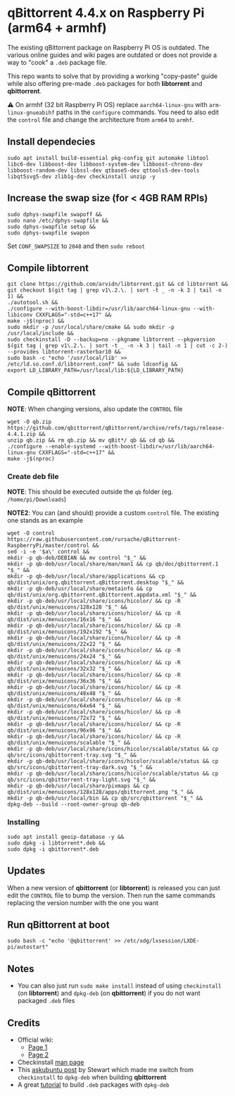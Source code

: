 # qBittorrent 4.4.x on Raspberry Pi (arm64 + armhf)

The existing qBittorrent package on Raspberry Pi OS is outdated. The various online guides and wiki pages are outdated or does not provide a way to "cook" a `.deb` package file. 

This repo wants to solve that by providing a working "copy-paste" guide while also offering pre-made `.deb` packages for both **libtorrent** and **qbittorrent**.

⚠️ On armhf (32 bit Raspberry Pi OS) replace `aarch64-linux-gnu` with `arm-linux-gnueabihf` paths in the `configure` commands. You need to also edit the `control` file and change the architecture from `arm64` to `armhf`.

## Install dependecies
```
sudo apt install build-essential pkg-config git automake libtool libc6-dev libboost-dev libboost-system-dev libboost-chrono-dev libboost-random-dev libssl-dev qtbase5-dev qttools5-dev-tools libqt5svg5-dev zlib1g-dev checkinstall unzip -y
```

## Increase the swap size (for < 4GB RAM RPIs)
```
sudo dphys-swapfile swapoff &&
sudo nano /etc/dphys-swapfile &&
sudo dphys-swapfile setup &&
sudo dphys-swapfile swapon
```
Set `CONF_SWAPSIZE` to `2048` and then `sudo reboot`

## Compile libtorrent
```
git clone https://github.com/arvidn/libtorrent.git && cd libtorrent && git checkout $(git tag | grep v1\.2.\. | sort -t _ -n -k 3 | tail -n 1) &&
./autotool.sh &&
./configure --with-boost-libdir=/usr/lib/aarch64-linux-gnu --with-libiconv CXXFLAGS="-std=c++17" &&
make -j$(nproc) &&
sudo mkdir -p /usr/local/share/cmake && sudo mkdir -p /usr/local/include &&
sudo checkinstall -D --backup=no --pkgname libtorrent --pkgversion $(git tag | grep v1\.2.\. | sort -t _ -n -k 3 | tail -n 1 | cut -c 2-) --provides libtorrent-rasterbar10 &&
sudo bash -c "echo '/usr/local/lib' >> /etc/ld.so.conf.d/libtorrent.conf" && sudo ldconfig &&
export LD_LIBRARY_PATH=/usr/local/lib:${LD_LIBRARY_PATH}
```

## Compile qBittorrent
**NOTE**: When changing versions, also update the `CONTROL` file
```
wget -O qb.zip https://github.com/qbittorrent/qBittorrent/archive/refs/tags/release-4.4.1.zip &&
unzip qb.zip && rm qb.zip && mv qBit*/ qb && cd qb &&
./configure --enable-systemd --with-boost-libdir=/usr/lib/aarch64-linux-gnu CXXFLAGS="-std=c++17" &&
make -j$(nproc)
```
### Create deb file
**NOTE**: This should be executed outside the `qb` folder (eg. `/home/pi/Downloads`)

**NOTE2**: You can (and should) provide a custom `control` file. The existing one stands as an example
```
wget -O control https://raw.githubusercontent.com/rursache/qBittorrent-RaspberryPi/master/control &&
sed -i -e '$a\' control &&
mkdir -p qb-deb/DEBIAN && mv control "$_" &&
mkdir -p qb-deb/usr/local/share/man/man1 && cp qb/doc/qbittorrent.1 "$_" &&
mkdir -p qb-deb/usr/local/share/applications && cp qb/dist/unix/org.qbittorrent.qBittorrent.desktop "$_" &&
mkdir -p qb-deb/usr/local/share/metainfo && cp qb/dist/unix/org.qbittorrent.qBittorrent.appdata.xml "$_" &&
mkdir -p qb-deb/usr/local/share/icons/hicolor/ && cp -R qb/dist/unix/menuicons/128x128 "$_" &&
mkdir -p qb-deb/usr/local/share/icons/hicolor/ && cp -R qb/dist/unix/menuicons/16x16 "$_" &&
mkdir -p qb-deb/usr/local/share/icons/hicolor/ && cp -R qb/dist/unix/menuicons/192x192 "$_" &&
mkdir -p qb-deb/usr/local/share/icons/hicolor/ && cp -R qb/dist/unix/menuicons/22x22 "$_" &&
mkdir -p qb-deb/usr/local/share/icons/hicolor/ && cp -R qb/dist/unix/menuicons/24x24 "$_" &&
mkdir -p qb-deb/usr/local/share/icons/hicolor/ && cp -R qb/dist/unix/menuicons/32x32 "$_" &&
mkdir -p qb-deb/usr/local/share/icons/hicolor/ && cp -R qb/dist/unix/menuicons/36x36 "$_" &&
mkdir -p qb-deb/usr/local/share/icons/hicolor/ && cp -R qb/dist/unix/menuicons/48x48 "$_" &&
mkdir -p qb-deb/usr/local/share/icons/hicolor/ && cp -R qb/dist/unix/menuicons/64x64 "$_" &&
mkdir -p qb-deb/usr/local/share/icons/hicolor/ && cp -R qb/dist/unix/menuicons/72x72 "$_" &&
mkdir -p qb-deb/usr/local/share/icons/hicolor/ && cp -R qb/dist/unix/menuicons/96x96 "$_" &&
mkdir -p qb-deb/usr/local/share/icons/hicolor/ && cp -R qb/dist/unix/menuicons/scalable "$_" &&
mkdir -p qb-deb/usr/local/share/icons/hicolor/scalable/status && cp qb/src/icons/qbittorrent-tray.svg "$_" &&
mkdir -p qb-deb/usr/local/share/icons/hicolor/scalable/status && cp qb/src/icons/qbittorrent-tray-dark.svg "$_" &&
mkdir -p qb-deb/usr/local/share/icons/hicolor/scalable/status && cp qb/src/icons/qbittorrent-tray-light.svg "$_" &&
mkdir -p qb-deb/usr/local/share/pixmaps && cp qb/dist/unix/menuicons/128x128/apps/qbittorrent.png "$_" &&
mkdir -p qb-deb/usr/local/bin && cp qb/src/qbittorrent "$_" &&
dpkg-deb --build --root-owner-group qb-deb
```
### Installing
```
sudo apt install geoip-database -y &&
sudo dpkg -i libtorrent*.deb &&
sudo dpkg -i qbittorrent*.deb
```

## Updates
When a new version of **qbittorrent** (or **libtorrent**) is released you can just edit the `CONTROL` file to bump the version. Then run the same commands replacing the version number with the one you want

## Run qBittorrent at boot
```
sudo bash -c "echo '@qbittorrent' >> /etc/xdg/lxsession/LXDE-pi/autostart"
```

## Notes
- You can also just run `sudo make install` instead of using `checkinstall` (on **libtorrent**) and `dpkg-deb` (on **qbittorrent**) if you do not want packaged `.deb` files

## Credits
- Official wiki:
	- [Page 1](https://github.com/qbittorrent/qBittorrent/wiki/Compilation:-Raspberry-Pi-OS-and-DietPi)
	- [Page 2](https://github.com/qbittorrent/qBittorrent/wiki/Compilation%3A-Debian-and-Ubuntu#compiling-qbittorrent-with-the-gui)
- Checkinstall [man page](https://manpages.debian.org/jessie/checkinstall/checkinstall.8)
- This [askubuntu post](https://askubuntu.com/questions/1014619/a-working-version-of-checkinstall) by Stewart which made me switch from `checkinstall` to `dpkg-deb` when building **qbittorrent**
- A great [tutorial](https://www.internalpointers.com/post/build-binary-deb-package-practical-guide) to build `.deb` packages with `dpkg-deb`
